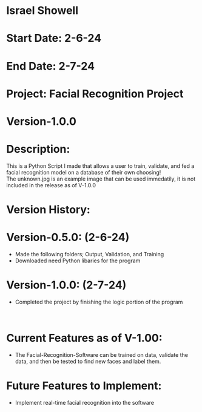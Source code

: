 # Israel Showell
# Start Date: 2-6-24
# End Date: 2-7-24
# Project: Facial Recognition Project
# Version-1.0.0

# Description: 
This is a Python Script I made that allows a user to train, validate, and fed a facial recognition model on a database of their own choosing!
<br>
The unknown.jpg is an example image that can be used immedatily, it is not included in the release as of V-1.0.0

# Version History:
# Version-0.5.0: (2-6-24)
- Made the following folders; Output, Validation, and Training
- Downloaded need Python libaries for the program

# Version-1.0.0: (2-7-24)
- Completed the project by finishing the logic portion of the program
<br>

# Current Features as of V-1.00:
- The Facial-Recognition-Software can be trained on data, validate the data, and then be tested to find new faces and label them.

# Future Features to Implement:
- Implement real-time facial recognition into the software 
